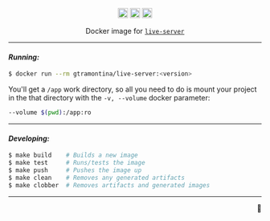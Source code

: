 <p align="center">
  <a href="https://hub.docker.com/r/gtramontina/live-server/tags/"><img height="20" alt="Docker Tags" src="https://img.shields.io/badge/dynamic/json.svg?style=for-the-badge&label=%F0%9F%90%B3%20tags&colorB=066da5&query=$.count&uri=https%3A%2F%2Fhub.docker.com%2Fv2%2Frepositories%2Fgtramontina%2Flive-server%2Ftags"></a>
  <a href="https://hub.docker.com/r/gtramontina/live-server/tags/"><img height="20" alt="Docker Latest Tag" src="https://img.shields.io/badge/dynamic/json.svg?style=for-the-badge&label=%F0%9F%90%B3%20latest%20tag&colorB=066da5&query=$.results[0].name&uri=https%3A%2F%2Fhub.docker.com%2Fv2%2Frepositories%2Fgtramontina%2Flive-server%2Ftags"></a>
  <a href="https://travis-ci.org/gtramontina/docker-live-server"><img height="20" alt="Travis" src="https://img.shields.io/travis/gtramontina/docker-live-server.svg?style=for-the-badge"></a>
</p>

<p align="center">
  Docker image for <a href="https://github.com/ta/live-server"><code>live-server</code></a>
</p>

---

#### _Running:_

```sh
$ docker run --rm gtramontina/live-server:<version>
```

You'll get a `/app` work directory, so all you need to do is mount your project in the that directory with the `-v, --volume` docker parameter:

```sh
--volume $(pwd):/app:ro
```

---

#### _Developing:_

```sh
$ make build    # Builds a new image
$ make test     # Runs/tests the image
$ make push     # Pushes the image up
$ make clean    # Removes any generated artifacts
$ make clobber  # Removes artifacts and generated images
```

---

<p align="right">🐳</p>
